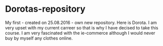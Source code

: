 # Dorotas-repository
My first - created on 25.08.2016 - own new repository.
Here is Dorota. I am very upset with my current carreer so that is why I have decised to take this course. I am very fascinated with the ie-commerce although I would never buy by myself any clothes online.
